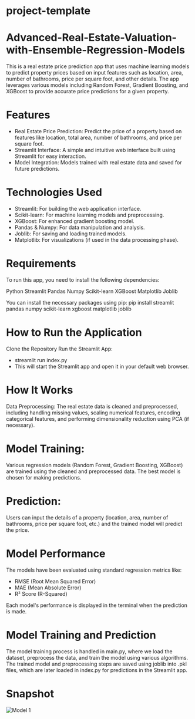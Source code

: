 # project-template
# Advanced-Real-Estate-Valuation-with-Ensemble-Regression-Models
This is a real estate price prediction app that uses machine learning models to predict property prices based on input features such as location, area, number of bathrooms, price per square foot, and other details. The app leverages various models including Random Forest, Gradient Boosting, and XGBoost to provide accurate price predictions for a given property.

# Features
- Real Estate Price Prediction: Predict the price of a property based on features like location, total area, number of bathrooms, and price per square foot.
- Streamlit Interface: A simple and intuitive web interface built using Streamlit for easy interaction.
- Model Integration: Models trained with real estate data and saved for future predictions.

# Technologies Used
- Streamlit: For building the web application interface.
- Scikit-learn: For machine learning models and preprocessing.
- XGBoost: For enhanced gradient boosting model.
- Pandas & Numpy: For data manipulation and analysis.
- Joblib: For saving and loading trained models.
- Matplotlib: For visualizations (if used in the data processing phase).

# Requirements
To run this app, you need to install the following dependencies:

Python 
Streamlit
Pandas
Numpy
Scikit-learn
XGBoost
Matplotlib
Joblib

You can install the necessary packages using pip:
pip install streamlit pandas numpy scikit-learn xgboost matplotlib joblib

# How to Run the Application
Clone the Repository
Run the Streamlit App:
- streamlit run index.py
- This will start the Streamlit app and open it in your default web browser.

# How It Works
Data Preprocessing: The real estate data is cleaned and preprocessed, including handling missing values, scaling numerical features, encoding categorical features, and performing dimensionality reduction using PCA (if necessary).

# Model Training:
Various regression models (Random Forest, Gradient Boosting, XGBoost) are trained using the cleaned and preprocessed data. The best model is chosen for making predictions.

# Prediction: 
Users can input the details of a property (location, area, number of bathrooms, price per square foot, etc.) and the trained model will predict the price.

# Model Performance
The models have been evaluated using standard regression metrics like:

- RMSE (Root Mean Squared Error)
- MAE (Mean Absolute Error)
- R² Score (R-Squared)

Each model's performance is displayed in the terminal when the prediction is made.

# Model Training and Prediction
The model training process is handled in main.py, where we load the dataset, preprocess the data, and train the model using various algorithms.
The trained model and preprocessing steps are saved using joblib into .pkl files, which are later loaded in index.py for predictions in the Streamlit app.

# Snapshot
![Model 1](https://github.com/user-attachments/assets/67f0f87e-351a-4801-9e6d-b2283089c1d2)
